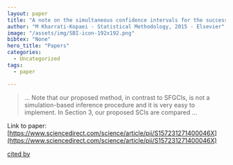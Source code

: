 ```yaml
---
layout: paper
title: "A note on the simultaneous confidence intervals for the successive differences of exponential location parameters under heteroscedasticity"
author: "M Kharrati-Kopaei - Statistical Methodology, 2015 - Elsevier"
image: "/assets/img/SBI-icon-192x192.png"
bibtex: "None"
hero_title: "Papers"
categories:
  - Uncategorized
tags:
  - paper

---
```

>… Note that our proposed method, in contrast to SFGCIs, is not a simulation-based inference procedure and it is very easy to implement. In Section 3, our proposed SCIs are compared …

Link to paper: [https://www.sciencedirect.com/science/article/pii/S157231271400046X](https://www.sciencedirect.com/science/article/pii/S157231271400046X)

[cited by](https://scholar.google.com/scholar?cites=17150746500604626337&as_sdt=2005&sciodt=0,5&hl=en&num=20)

